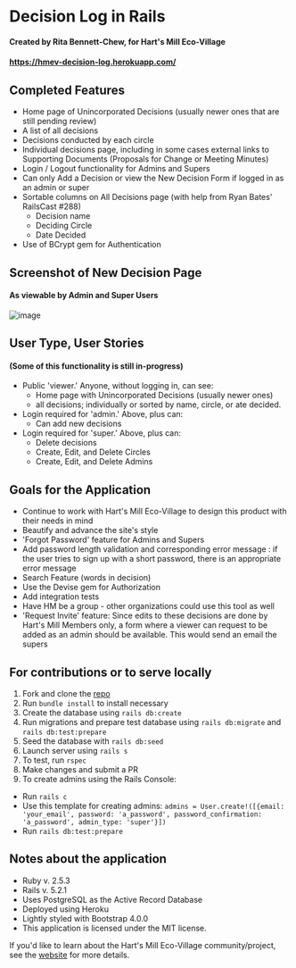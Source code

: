 # Decision Log in Rails
#### Created by Rita Bennett-Chew, for Hart's Mill Eco-Village
#### https://hmev-decision-log.herokuapp.com/

## Completed Features
* Home page of Unincorporated Decisions (usually newer ones that are still pending review)
* A list of all decisions
* Decisions conducted by each circle
* Individual decisions page, including in some cases external links to Supporting Documents (Proposals for Change or Meeting Minutes)
* Login / Logout functionality for Admins and Supers
* Can only Add a Decision or view the New Decision Form if logged in as an admin or super
* Sortable columns on All Decisions page (with help from Ryan Bates' RailsCast #288)
  - Decision name
  - Deciding Circle
  - Date Decided
* Use of BCrypt gem for Authentication

## Screenshot of New Decision Page
#### As viewable by Admin and Super Users
![image](https://user-images.githubusercontent.com/11031915/51766169-ec718280-20a7-11e9-924b-96d1f8230961.png)

## User Type, User Stories
#### (Some of this functionality is still in-progress)
* Public 'viewer.' Anyone, without logging in, can see:
  - Home page with Unincorporated Decisions (usually newer ones)
  - all decisions; individually or sorted by name, circle, or ate decided.
* Login required for 'admin.' Above, plus can:
  - Can add new decisions
* Login required for 'super.' Above, plus can:
  - Delete decisions
  - Create, Edit, and Delete Circles
  - Create, Edit, and Delete Admins

## Goals for the Application
* Continue to work with Hart's Mill Eco-Village to design this product with their needs in mind
* Beautify and advance the site's style
* 'Forgot Password' feature for Admins and Supers
* Add password length validation and corresponding error message : if the user tries to sign up with a short password, there is an appropriate error message
* Search Feature (words in decision)
* Use the Devise gem for Authorization
* Add integration tests
* Have HM be a group - other organizations could use this tool as well
* 'Request Invite' feature: Since edits to these decisions are done by Hart's Mill Members only, a form where a viewer can request to be added as an admin should be available. This would send an email the supers

## For contributions or to serve locally
1. Fork and clone the [repo](https://github.com/ritabc/rails-decision-log)
1. Run `bundle install` to install necessary
1. Create the database using `rails db:create`
1. Run migrations and prepare test database using `rails db:migrate` and `rails db:test:prepare`
1. Seed the database with `rails db:seed`
1. Launch server using `rails s`
1. To test, run `rspec`
1. Make changes and submit a PR
1. To create admins using the Rails Console:
  * Run `rails c`
  * Use this template for creating admins: ```admins = User.create!([{email: 'your_email', password: 'a_password', password_confirmation: 'a_password', admin_type: 'super'}])```
  * Run `rails db:test:prepare`

## Notes about the application
* Ruby v. 2.5.3
* Rails v. 5.2.1
* Uses PostgreSQL as the Active Record Database
* Deployed using Heroku
* Lightly styled with Bootstrap 4.0.0
* This application is licensed under the MIT license.

If you'd like to learn about the Hart's Mill Eco-Village community/project, see the [website](http://www.hartsmill.org/) for more details.
